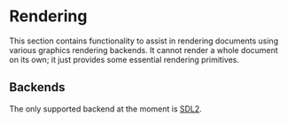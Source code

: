 # Rendering
This section contains functionality to assist in rendering documents using various graphics rendering backends. It cannot render a whole document on its own; it just provides some essential rendering primitives.

## Backends
The only supported backend at the moment is [SDL2](https://www.libsdl.org/).
